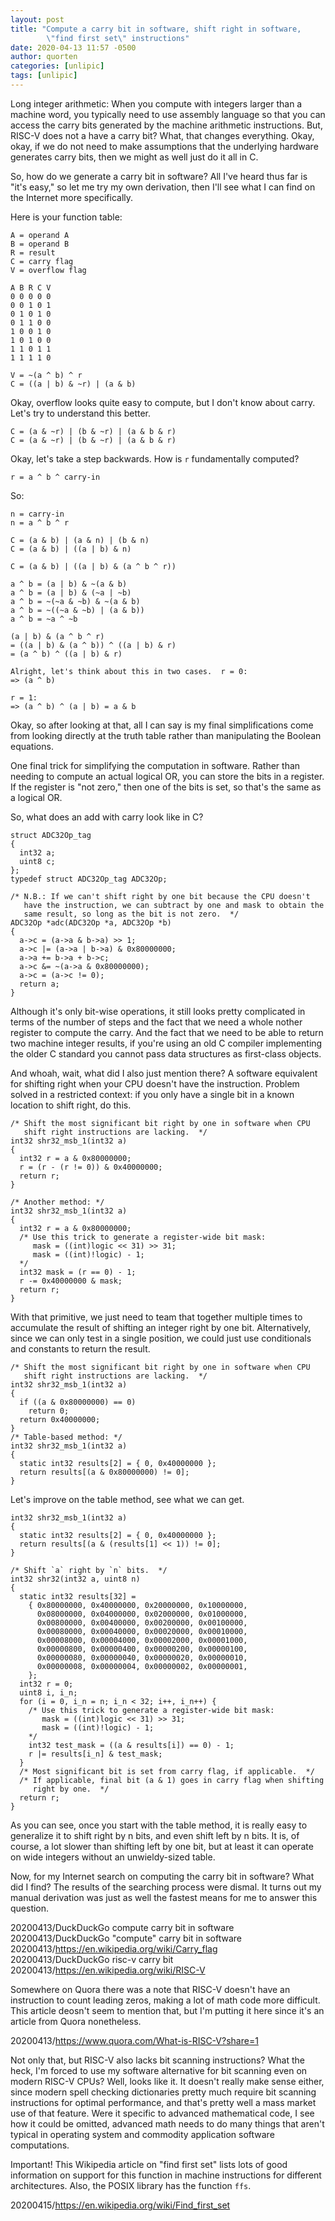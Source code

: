 ```yaml
---
layout: post
title: "Compute a carry bit in software, shift right in software,
        \"find first set\" instructions"
date: 2020-04-13 11:57 -0500
author: quorten
categories: [unlipic]
tags: [unlipic]
---
```


Long integer arithmetic: When you compute with integers larger than a
machine word, you typically need to use assembly language so that you
can access the carry bits generated by the machine arithmetic
instructions.  But, RISC-V does not a have a carry bit?  What, that
changes everything.  Okay, okay, if we do not need to make assumptions
that the underlying hardware generates carry bits, then we might as
well just do it all in C.

So, how do we generate a carry bit in software?  All I've heard thus
far is "it's easy," so let me try my own derivation, then I'll see
what I can find on the Internet more specifically.

Here is your function table:

<!-- more -->

```
A = operand A
B = operand B
R = result
C = carry flag
V = overflow flag

A B R C V
0 0 0 0 0
0 0 1 0 1
0 1 0 1 0
0 1 1 0 0
1 0 0 1 0
1 0 1 0 0
1 1 0 1 1
1 1 1 1 0

V = ~(a ^ b) ^ r
C = ((a | b) & ~r) | (a & b)
```

Okay, overflow looks quite easy to compute, but I don't know about
carry.  Let's try to understand this better.

```
C = (a & ~r) | (b & ~r) | (a & b & r)
C = (a & ~r) | (b & ~r) | (a & b & r)
```

Okay, let's take a step backwards.  How is `r` fundamentally computed?

```
r = a ^ b ^ carry-in
```

So:

```
n = carry-in
n = a ^ b ^ r

C = (a & b) | (a & n) | (b & n)
C = (a & b) | ((a | b) & n)

C = (a & b) | ((a | b) & (a ^ b ^ r))

a ^ b = (a | b) & ~(a & b)
a ^ b = (a | b) & (~a | ~b)
a ^ b = ~(~a & ~b) & ~(a & b)
a ^ b = ~((~a & ~b) | (a & b))
a ^ b = ~a ^ ~b

(a | b) & (a ^ b ^ r)
= ((a | b) & (a ^ b)) ^ ((a | b) & r)
= (a ^ b) ^ ((a | b) & r)

Alright, let's think about this in two cases.  r = 0:
=> (a ^ b)

r = 1:
=> (a ^ b) ^ (a | b) = a & b
```

Okay, so after looking at that, all I can say is my final
simplifications come from looking directly at the truth table rather
than manipulating the Boolean equations.

One final trick for simplifying the computation in software.  Rather
than needing to compute an actual logical OR, you can store the bits
in a register.  If the register is "not zero," then one of the bits is
set, so that's the same as a logical OR.

So, what does an add with carry look like in C?

```
struct ADC32Op_tag
{
  int32 a;
  uint8 c;
};
typedef struct ADC32Op_tag ADC32Op;

/* N.B.: If we can't shift right by one bit because the CPU doesn't
   have the instruction, we can subtract by one and mask to obtain the
   same result, so long as the bit is not zero.  */
ADC32Op *adc(ADC32Op *a, ADC32Op *b)
{
  a->c = (a->a & b->a) >> 1;
  a->c |= (a->a | b->a) & 0x80000000;
  a->a += b->a + b->c;
  a->c &= ~(a->a & 0x80000000);
  a->c = (a->c != 0);
  return a;
}
```

Although it's only bit-wise operations, it still looks pretty
complicated in terms of the number of steps and the fact that we need
a whole nother register to compute the carry.  And the fact that we
need to be able to return two machine integer results, if you're using
an old C compiler implementing the older C standard you cannot pass
data structures as first-class objects.

And whoah, wait, what did I also just mention there?  A software
equivalent for shifting right when your CPU doesn't have the
instruction.  Problem solved in a restricted context: if you only have
a single bit in a known location to shift right, do this.

```
/* Shift the most significant bit right by one in software when CPU
   shift right instructions are lacking.  */
int32 shr32_msb_1(int32 a)
{
  int32 r = a & 0x80000000;
  r = (r - (r != 0)) & 0x40000000;
  return r;
}

/* Another method: */
int32 shr32_msb_1(int32 a)
{
  int32 r = a & 0x80000000;
  /* Use this trick to generate a register-wide bit mask:
     mask = ((int)logic << 31) >> 31;
     mask = ((int)!logic) - 1;
  */
  int32 mask = (r == 0) - 1;
  r -= 0x40000000 & mask;
  return r;
}
```

With that primitive, we just need to team that together multiple times
to accumulate the result of shifting an integer right by one bit.
Alternatively, since we can only test in a single position, we could
just use conditionals and constants to return the result.

```
/* Shift the most significant bit right by one in software when CPU
   shift right instructions are lacking.  */
int32 shr32_msb_1(int32 a)
{
  if ((a & 0x80000000) == 0)
    return 0;
  return 0x40000000;
}
/* Table-based method: */
int32 shr32_msb_1(int32 a)
{
  static int32 results[2] = { 0, 0x40000000 };
  return results[(a & 0x80000000) != 0];
}
```

Let's improve on the table method, see what we can get.

```
int32 shr32_msb_1(int32 a)
{
  static int32 results[2] = { 0, 0x40000000 };
  return results[(a & (results[1] << 1)) != 0];
}

/* Shift `a` right by `n` bits.  */
int32 shr32(int32 a, uint8 n)
{
  static int32 results[32] =
    { 0x80000000, 0x40000000, 0x20000000, 0x10000000,
      0x08000000, 0x04000000, 0x02000000, 0x01000000,
      0x00800000, 0x00400000, 0x00200000, 0x00100000,
      0x00080000, 0x00040000, 0x00020000, 0x00010000,
      0x00008000, 0x00004000, 0x00002000, 0x00001000,
      0x00000800, 0x00000400, 0x00000200, 0x00000100,
      0x00000080, 0x00000040, 0x00000020, 0x00000010,
      0x00000008, 0x00000004, 0x00000002, 0x00000001,
    };
  int32 r = 0;
  uint8 i, i_n;
  for (i = 0, i_n = n; i_n < 32; i++, i_n++) {
    /* Use this trick to generate a register-wide bit mask:
       mask = ((int)logic << 31) >> 31;
       mask = ((int)!logic) - 1;
    */
    int32 test_mask = ((a & results[i]) == 0) - 1;
    r |= results[i_n] & test_mask;
  }
  /* Most significant bit is set from carry flag, if applicable.  */
  /* If applicable, final bit (a & 1) goes in carry flag when shifting
     right by one.  */
  return r;
}
```

As you can see, once you start with the table method, it is really
easy to generalize it to shift right by n bits, and even shift left by
n bits.  It is, of course, a lot slower than shifting left by one bit,
but at least it can operate on wide integers without an unwieldy-sized
table.

Now, for my Internet search on computing the carry bit in software?
What did I find?  The results of the searching process were dismal.
It turns out my manual derivation was just as well the fastest means
for me to answer this question.

20200413/DuckDuckGo compute carry bit in software  
20200413/DuckDuckGo "compute" carry bit in software  
20200413/https://en.wikipedia.org/wiki/Carry_flag  
20200413/DuckDuckGo risc-v carry bit  
20200413/https://en.wikipedia.org/wiki/RISC-V

Somewhere on Quora there was a note that RISC-V doesn't have an
instruction to count leading zeros, making a lot of math code more
difficult.  This article deosn't seem to mention that, but I'm putting
it here since it's an article from Quora nonetheless.

20200413/https://www.quora.com/What-is-RISC-V?share=1

Not only that, but RISC-V also lacks bit scanning instructions?  What
the heck, I'm forced to use my software alternative for bit scanning
even on modern RISC-V CPUs?  Well, looks like it.  It doesn't really
make sense either, since modern spell checking dictionaries pretty
much require bit scanning instructions for optimal performance, and
that's pretty well a mass market use of that feature.  Were it
specific to advanced mathematical code, I see how it could be omitted,
advanced math needs to do many things that aren't typical in operating
system and commodity application software computations.

Important!  This Wikipedia article on "find first set" lists lots of
good information on support for this function in machine instructions
for different architectures.  Also, the POSIX library has the function
`ffs`.

20200415/https://en.wikipedia.org/wiki/Find_first_set
